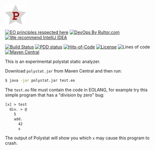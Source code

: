 <img src="https://raw.githubusercontent.com/polystat/polystat.github.io/master/logo.svg" height="64px"/>

[![EO principles respected here](https://www.elegantobjects.org/badge.svg)](https://www.elegantobjects.org)
[![DevOps By Rultor.com](http://www.rultor.com/b/polystat/polystat)](http://www.rultor.com/p/polystat/polystat)
[![We recommend IntelliJ IDEA](https://www.elegantobjects.org/intellij-idea.svg)](https://www.jetbrains.com/idea/)

[![Build Status](https://travis-ci.org/polystat/polystat.svg?branch=master)](https://travis-ci.org/polystat/polystat)
[![PDD status](http://www.0pdd.com/svg?name=polystat/polystat)](http://www.0pdd.com/p?name=polystat/polystat)
[![Hits-of-Code](https://hitsofcode.com/github/polystat/polystat)](https://hitsofcode.com/view/github/polystat/polystat)
[![License](https://img.shields.io/badge/license-MIT-green.svg)](https://github.com/polystat/polystat/blob/master/LICENSE.txt)
![Lines of code](https://img.shields.io/tokei/lines/github/polystat/polystat)
[![Maven Central](https://img.shields.io/maven-central/v/org.polystat/polystat.svg)](https://maven-badges.herokuapp.com/maven-central/org.polystat/polystat)

This is an experimental polystat static analyzer.

Download `polystat.jar` from Maven Central and then run:

```bash
$ java -jar polystat.jar test.eo
```

The `test.eo` file must contain the code in EOLANG, for example
try this simple program that has a "division by zero" bug:

```
[x] > test
  div. > @
    5
    add.
      42
      x
```

The output of Polystat will show you which `x` may cause
this program to crash.
